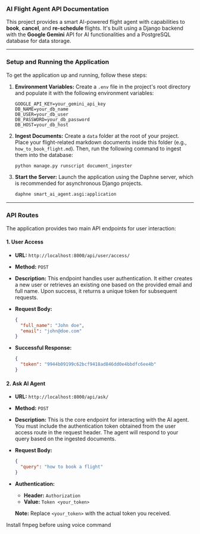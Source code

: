 ### AI Flight Agent API Documentation

This project provides a smart AI-powered flight agent with capabilities to **book**, **cancel**, and **re-schedule** flights. It's built using a Django backend with the **Google Gemini** API for AI functionalities and a PostgreSQL database for data storage.

---

### Setup and Running the Application

To get the application up and running, follow these steps:

1.  **Environment Variables:** Create a `.env` file in the project's root directory and populate it with the following environment variables:

    ```
    GOOGLE_API_KEY=your_gemini_api_key
    DB_NAME=your_db_name
    DB_USER=your_db_user
    DB_PASSWORD=your_db_password
    DB_HOST=your_db_host
    ```

2.  **Ingest Documents:** Create a `data` folder at the root of your project. Place your flight-related markdown documents inside this folder (e.g., `how_to_book_flight.md`). Then, run the following command to ingest them into the database:

    ```bash
    python manage.py runscript document_ingester
    ```

3.  **Start the Server:** Launch the application using the Daphne server, which is recommended for asynchronous Django projects.

    ```bash
    daphne smart_ai_agent.asgi:application
    ```

---

### API Routes

The application provides two main API endpoints for user interaction:

#### 1\. User Access

- **URL:** `http://localhost:8000/api/user/access/`

- **Method:** `POST`

- **Description:** This endpoint handles user authentication. It either creates a new user or retrieves an existing one based on the provided email and full name. Upon success, it returns a unique token for subsequent requests.

- **Request Body:**

  ```json
  {
    "full_name": "John doe",
    "email": "john@doe.com"
  }
  ```

- **Successful Response:**

  ```json
  {
    "token": "9944b09199c62bcf9418ad846dd0e4bbdfc6ee4b"
  }
  ```

#### 2\. Ask AI Agent

- **URL:** `http://localhost:8000/api/ask/`

- **Method:** `POST`

- **Description:** This is the core endpoint for interacting with the AI agent. You must include the authentication token obtained from the user access route in the request header. The agent will respond to your query based on the ingested documents.

- **Request Body:**

  ```json
  {
    "query": "how to book a flight"
  }
  ```

- **Authentication:**

  - **Header:** `Authorization`
  - **Value:** `Token <your_token>`

  **Note:** Replace `<your_token>` with the actual token you received.

Install fmpeg before using voice command
